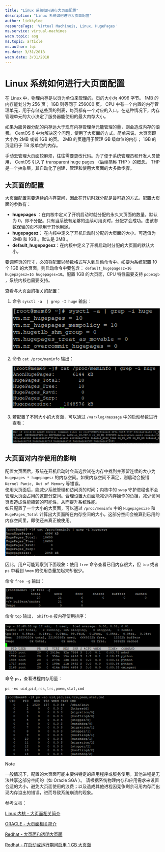 ```yaml
---
title: "Linux 系统如何进行大页面配置"
description: "Linux 系统如何进行大页面配置"
author: lickkylee
resourceTags: 'Virtual Machineis, Linux, HugePages'
ms.service: virtual-machines
wacn.topic: aog
ms.topic: article
ms.author: lqi
ms.date: 3/31/2018
wacn.date: 3/31/2018
---
```


# Linux 系统如何进行大页面配置

在 Linux 中，物理内存是以页为单位来管理的。页的大小为 4096 字节。 1MB 的内存能划分为 256 页； 1GB 则等同于 256000 页。 CPU 中有一个内置的内存管理单元，用于存储这些页的列表，每页都有一个对应的入口。在这种情况下，内存管理单元的大小决定了服务器能使用的最大内存大小。

如果为服务器分配的内存远大于现有内存管理单元能管理的量，则会造成内存的浪费。 CentOS 6 中为解决这个问题，使用了大页面的方式。简单来说，大页面即大小为 2MB 或者 1GB 的页。 2MB 的页适用于管理 GB 级单位的内存； 1GB 的页适用于 TB 级单位的内存。

手动去管理大页面较麻烦，往往需要更改代码。为了便于系统管理员和开发人员使用， CentOS 引入了 transparent huge pages （后续简称 THP ）的概念。 THP 是一个抽象层，其自动化了创建，管理和使用大页面的大多数步骤。

## 大页面的配置

大页面配置需要连续的内存空间，因此在开机时就分配是最可靠的方式。配置大页面的参数有：

- **hugepages** ：在内核中定义了开机启动时就分配的永久大页面的数量。默认为 0，即不分配。只有当系统有足够的连续可用页时，分配才会成功。由该参数保留的页不能用于其他用途。
- **hugepagesz**： 在内核中定义了开机启动时分配的大页面的大小。可选值为 2MB 和 1GB 。默认是 2MB 。
- **default_hugepagesz**：在内核中定义了开机启动时分配的大页面的默认大小。

要调整页的尺寸，必须将配置以参数格式写入到启动命令中。如要为系统配置 10 个 1GB 的大页面，则启动命令中要包含： `default_hugepagesz=1G hugepagesz=1G hugepages=10`。配置 1GB 的大页面，CPU 特性需要支持 `pdpe1gb` ，系统内核也需要支持。

查看与大页面的相关的配置：

1. 命令 `sysctl -a  | grep -I huge` 输出：

    ![](./media/aog-virtual-machines-Linux-hugepage-configure/hugepage1.png)

2. 命令 `cat /proc/meminfo` 输出：

    ![](./media/aog-virtual-machines-Linux-hugepage-configure/hugepage2.png)

3. 若配置了不同大小的大页面，可以通过 `/var/log/message` 中的启动参数进行查看：

    ![](./media/aog-virtual-machines-Linux-hugepage-configure/hugepage3.png)

## 大页面对内存使用的影响

配置大页面后，系统在开机启动时会首选尝试在内存中找到并预留连续的大小为 `hugepages * hugepagesz` 的内存空间。如果内存空间不满足，则启动会报错 `Kernel Panic, Out of Memory` 等错误。<br>
使用大页面后，能减少系统管理和访问页的时间；内核中的 `swap` 守护进程也不会管理大页面占用的这部分空间。合理设置大页面能减少内存操作的负担，减少访问页表造成性能瓶颈的可能性，从而提升系统性能。<br>
如只配置了一个大小的大页面，可以通过 `/proc/meminfo` 中的 `Hugepagesize` 和 `HugePages_Total` 计算出大页面所在内存空间的大小。这部分空间会被算到已用的内存空间里，即使还未真正被使用。

![](./media/aog-virtual-machines-Linux-hugepage-configure/hugepage4.png)

因此，用户可能观察到下面现象：使用 `free` 命令查看已用内存很大，但 `top` 或者 `ps` 中看到 `%mem` 的使用总量加起来却很少。

命令 `free -g` 输出：

![](./media/aog-virtual-machines-Linux-hugepage-configure/hugepage5.png)

命令 `top` 输出， `Shift+m` 按内存使用排序：

![](./media/aog-virtual-machines-Linux-hugepage-configure/hugepage6.png)


命令 `ps`，查看进程内存用量：

`ps -eo uid,pid,rss,trs,pmem,stat,cmd`

![](./media/aog-virtual-machines-Linux-hugepage-configure/hugepage8.png)

> [!NOTE]
> 一般情况下，配置的大页面可能主要供特定的应用程序或服务使用，其他进程是无法共享这部分空间的（如 Oracle SGA ）。
> 请根据系统物理内存和应用需求来设置合适的大小，避免大页面使用的浪费；以及造成其他进程因竞争剩余可用内存而出现内存溢出的错误，进而导致系统崩溃的现象。

参考文档：

[Linux 内核 - 大页面相关简介](https://www.kernel.org/doc/Documentation/vm/hugetlbpage.txt)

[ORACLE - 大页面相关简介](https://docs.oracle.com/cd/E37670_01/E37355/html/ol_about_hugepages.html )

[Redhat - 大页面和透明大页面](https://access.redhat.com/documentation/zh-cn/red_hat_enterprise_linux/6/html/performance_tuning_guide/s-memory-transhuge)

[Redhat - 在启动或运行期间启用 1 GB 大页面](https://access.redhat.com/documentation/zh-cn/red_hat_enterprise_linux/6/html/virtualization_tuning_and_optimization_guide/sect-Virtualization_Tuning_Optimization_Guide-Memory-Huge_Pages-1GB-runtime)

